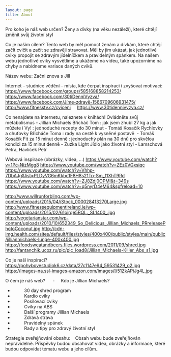 ```yaml
---
layout: page
title: About
---
```


Pro koho je náš web určen?
Ženy a dívky (na věku nezáleží), které chtějí změnit svůj životní styl

Co je naším cílem?
Tento web by měl pomoct ženám a dívkám, které chtějí začít cvičit a začít se zdravěji stravovat. Měl by jim ukázat, jak jednotlivé cviky propojit se zdravým jídelníčkem a pravidelným spánkem. Na našem webu jednotlivé cviky vysvětlíme a ukážeme na videu, také upozorníme na chyby a nabídneme variace daných cviků. 


Název webu:
Začni znova s Jill

Internet – studnice vědění – místa, kde čerpat inspiraci i zvyšovat motivaci:
https://www.facebook.com/groups/585168858214253/
    https://www.facebook.com/30tiDenniVyzva/
    https://www.facebook.com/Jíme-zdravě-1566709606931475/
    http://www.fitnesstv.cz/cviceni
    https://www.30tidennivyzva.cz/

Co nenajdete na internetu, naleznete v knihách!
Ovládněte svůj metabolismus - Jillian Michaels
Břicháč Tom : jak jsem zhubl 27 kg a jak můžete i Vy! : jednoduché recepty do 30 minut - Tomáš Kosačík
Rychlovky a chuťovky Břicháče Toma : rady na cestě k vysněné postavě  - Tomáš Kosačík
Fit za 15 minut denně : jednoduchý plán na 30 dnů pro skvělou kondici za 15 minut denně - Zuzka Light 
Jídlo jako životní styl - Lamschová Petra, Havlíček Petr                         

Webová inspirace (obrázky, videa, …)
https://www.youtube.com/watch?v=1Pc-NizMgg8
https://www.youtube.com/watch?v=ZEz0VGxsiqc
https://www.youtube.com/watch?v=Vhhp-7DbAJg&list=PLDyVG6mKkbc1F8H8s21Tp-Sm_f1XhT9Rd
https://www.youtube.com/watch?v=ZJ8Zdj0OPMI&t=349s
https://www.youtube.com/watch?v=q5nyrD4eM64&spfreload=10


http://www.willrunforbling.com/wp-content/uploads/2015/04/iStock_000028413270Large.jpg
http://www.fitnessequipmentireland.ie/wp-content/uploads/2015/02/61ojrqe5RQL._SL1400_.jpg
http://vegetarianstar.com/wp-content/uploads/2010/10/652349_So_Delicious_Jillian_Michaels_PRreleasePhotoCoconut.jpg
http://cdn-img.health.com/sites/default/files/styles/400x400/public/styles/main/public/jillianmichaels-lunge-400x400.jpg
https://foodsweatandbeers.files.wordpress.com/2011/09/shred.jpg
http://fantanchik.ucoz.ru/pic/pic_load8/Jillian_Michaels-Killer_Abs_s1.jpg



Co je naší inspirací?
https://pohybovestudiok6.cz/data/27c1147e94_59531429_o2.jpg
https://images-na.ssl-images-amazon.com/images/I/51ZkAPiJg4L.jpg


O čem je náš web?
     -     Kdo je Jillian Michaels?
-          30 day shred program
-          Kardio cviky
-          Posilovací cviky
-          Cviky na ABS
-          Další programy Jillian Michaels
-          Zdravá strava
-          Pravidelný spánek
-          Rady a tipy pro zdravý životní styl

Strategie zveřejňování obsahu:    
Obsah webu bude zveřejňován nepravidelně. Příspěvky budou obsahovat videa, obrázky a informace, které budou odpovídat tématu webu a jeho cílům..
